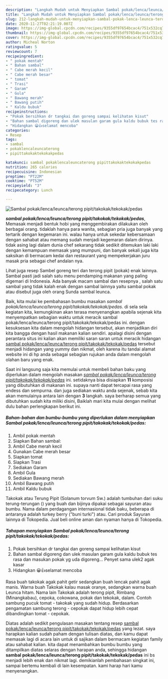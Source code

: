 ```yaml
---
description: "Langkah Mudah untuk Menyiapkan Sambal pokak/lenca/leunca/terong pipit/takokak/tekokak/pedas Lezat"
title: "Langkah Mudah untuk Menyiapkan Sambal pokak/lenca/leunca/terong pipit/takokak/tekokak/pedas Lezat"
slug: 212-langkah-mudah-untuk-menyiapkan-sambal-pokak-lenca-leunca-terong-pipit-takokak-tekokak-pedas-lezat
date: 2020-11-27T02:21:19.007Z
image: https://img-global.cpcdn.com/recipes/9355df97654bcac4/751x532cq70/sambal-pokaklencaleuncaterong-pipittakokaktekokakpedas-foto-resep-utama.jpg
thumbnail: https://img-global.cpcdn.com/recipes/9355df97654bcac4/751x532cq70/sambal-pokaklencaleuncaterong-pipittakokaktekokakpedas-foto-resep-utama.jpg
cover: https://img-global.cpcdn.com/recipes/9355df97654bcac4/751x532cq70/sambal-pokaklencaleuncaterong-pipittakokaktekokakpedas-foto-resep-utama.jpg
author: Micheal Norton
ratingvalue: 5
reviewcount: 7
recipeingredient:
- " pokak mentah"
- " Bahan sambal"
- " Cabe merah kecil"
- " Cabe merah besar"
- " tomat"
- " Trasi"
- " Garam"
- " Gula"
- " Bawang merah"
- " Bawang putih"
- " Kaldu bubuk"
recipeinstructions:
- "Pokak bersihkan dr tangkai dan goreng sampai kelihatan kisut"
- "Bahan sambal digoreng dan ulek masulan garam gula kaldu bubuk tes rasa dan masukan pokak yg uda digoreng... Penyet sama ulek2 agak kasar"
- "Hidangkan 😀👍selamat mencoba"
categories:
- Resep
tags:
- sambal
- pokaklencaleuncaterong
- pipittakokaktekokakpedas

katakunci: sambal pokaklencaleuncaterong pipittakokaktekokakpedas 
nutrition: 265 calories
recipecuisine: Indonesian
preptime: "PT22M"
cooktime: "PT52M"
recipeyield: "3"
recipecategory: Lunch

---
```



![Sambal pokak/lenca/leunca/terong pipit/takokak/tekokak/pedas](https://img-global.cpcdn.com/recipes/9355df97654bcac4/751x532cq70/sambal-pokaklencaleuncaterong-pipittakokaktekokakpedas-foto-resep-utama.jpg)

<b><i>sambal pokak/lenca/leunca/terong pipit/takokak/tekokak/pedas</i></b>, Memasak menjadi bentuk hobi yang menggembirakan dilakukan oleh berbagai orang. tidaklah hanya para wanita, sebagian pria juga banyak yang tertarik dengan kegemaran ini. walau hanya untuk sekedar kebersamaan dengan sahabat atau memang sudah menjadi kegemaran dalam dirinya. tidak asing lagi dalam dunia chef sekarang tidak sedikit ditemukan laki laki dengan kemampuan memasak yang mumpuni, dan banyak sekali juga kita saksikan di bermacam kedai dan restaurant yang mempekerjakan juru masak pria sebagai chef andalan nya.

Lihat juga resep Sambel goreng teri dan terong pipit (pokak) enak lainnya. Sambal pasti jadi salah satu menu pendamping makanan yang paling digemari di Indonesia. Ada banyak macam sambal dan resepnya , salah satu sambal yang tidak kalah enak dengan sambal lainnya yaitu sambal pokak atau disebut juga oleh orang Sunda sambal leunca.

Baik, kita mulai ke pembahasan bumbu masakan <i>sambal pokak/lenca/leunca/terong pipit/takokak/tekokak/pedas</i>. di sela sela kegiatan kita, kemungkinan akan terasa menyenangkan apabila sejenak kita menyempatkan sebagian waktu untuk meracik sambal pokak/lenca/leunca/terong pipit/takokak/tekokak/pedas ini. dengan kesuksesan kita dalam mengolah hidangan tersebut, akan menjadikan diri kita bangga dengan hasil makanan kalian sendiri. apalagi disini dengan perantara situs ini kalian akan memiliki saran saran untuk meracik hidangan <u>sambal pokak/lenca/leunca/terong pipit/takokak/tekokak/pedas</u> tersebut menjadi hidangan yang yummy dan nikmat, oleh karena itu tandai alamat website ini di hp anda sebagai sebagian rujukan anda dalam mengolah olahan baru yang enak.


Saat ini langsung saja kita memulai untuk membeli bahan baku yang diperlukan dalam mengolah masakan <u><i>sambal pokak/lenca/leunca/terong pipit/takokak/tekokak/pedas</i></u> ini. setidaknya bisa disiapkan <b>11</b> komposisi yang dibutuhkan di makanan ini. supaya nanti dapat tercapai rasa yang endess dan sempurna. dan juga sediakan waktu anda sejenak, sebab kita akan memulainya antara lain dengan <b>3</b> langkah. saya berharap semua yang dibutuhkan sudah kita miliki disini, Baiklah mari kita mulai dengan melihat dulu bahan perlengkapan berikut ini.

<!--inarticleads1-->

##### Bahan-bahan dan bumbu-bumbu yang diperlukan dalam menyiapkan Sambal pokak/lenca/leunca/terong pipit/takokak/tekokak/pedas:

1. Ambil  pokak mentah
1. Siapkan  Bahan sambal:
1. Ambil  Cabe merah kecil
1. Gunakan  Cabe merah besar
1. Siapkan  tomat
1. Siapkan  Trasi
1. Sediakan  Garam
1. Ambil  Gula
1. Sediakan  Bawang merah
1. Ambil  Bawang putih
1. Ambil  Kaldu bubuk


Takokak atau Terung Pipit (Solanum torvum Sw.) adalah tumbuhan dari suku terung-terungan () yang buah dan bijinya dipakai sebagai sayuran atau bumbu. Nama dalam perdagangan internasional tidak baku, beberapa di antaranya adalah turkey berry (&#34;buni turki&#34;) atau. Cari produk Sayuran lainnya di Tokopedia. Jual beli online aman dan nyaman hanya di Tokopedia. 

<!--inarticleads2-->

##### Tahapan menyiapkan Sambal pokak/lenca/leunca/terong pipit/takokak/tekokak/pedas:

1. Pokak bersihkan dr tangkai dan goreng sampai kelihatan kisut
1. Bahan sambal digoreng dan ulek masulan garam gula kaldu bubuk tes rasa dan masukan pokak yg uda digoreng... Penyet sama ulek2 agak kasar
1. Hidangkan 😀👍selamat mencoba


Rasa buah takokak agak pahit getir sedangkan buah lencak pahit agak manis. Warna buah Takokak kalau masak oranye, sedangkan warna buah Leunca hitam. Nama lain Takokak adalah terong pipit, Rimbang (Minangkabau), cepoka, cokowana, pokak dan tekokak, dalam. Contoh sambung pucuk tomat - takokak yang sudah hidup. Berdasarkan pengamatan sambung terong - cepokak dapat hidup lebih cepat dibandingkan tomat - cepokak. 

Diatas adalah sedikit pengulasan masakan tentang resep <u>sambal pokak/lenca/leunca/terong pipit/takokak/tekokak/pedas</u> yang lezat. saya harapkan kalian sudah paham dengan tulisan diatas, dan kamu dapat memasak lagi di acara lain untuk di sajikan dalam bermacam kegiatan family atau sahabat kalian. kita dapat menambahkan bumbu bumbu yang ditampilkan diatas selaras dengan harapan anda, sehingga hidangan <b>sambal pokak/lenca/leunca/terong pipit/takokak/tekokak/pedas</b> ini bs menjadi lebih enak dan nikmat lagi. demikianlah pembahasan singkat ini, sampai bertemu kembali di lain kesempatan. kami harap hari kamu menyenangkan.
